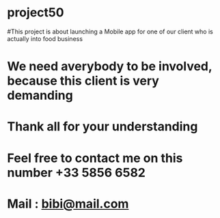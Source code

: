 # project50
#This project is about launching a Mobile app for one of our client who is actually into food business 

# We need averybody to be involved, because this client is very demanding 
# Thank all for your understanding
# Feel free to contact me on this number +33 5856 6582 
# Mail : bibi@mail.com
